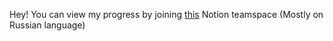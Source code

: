 Hey! You can view my progress by joining [this](https://www.notion.so/team/63e3368a-3e22-473a-b85b-60cd474c63c0/join) Notion teamspace (Mostly on Russian language)
